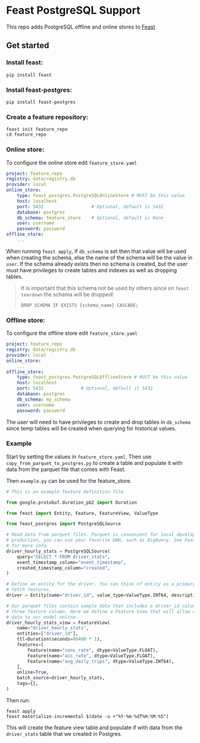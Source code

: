 # Feast PostgreSQL Support

This repo adds PostgreSQL offline and online stores to [Feast](https://github.com/feast-dev/feast)

## Get started
### Install feast:
```shell
pip install feast
```

### Install feast-postgres:
```shell
pip install feast-postgres
```

### Create a feature repository:
```shell
feast init feature_repo
cd feature_repo
```

### Online store:
To configure the online store edit `feature_store.yaml`
```yaml
project: feature_repo
registry: data/registry.db
provider: local
online_store:
    type: feast_postgres.PostgreSQLOnlineStore # MUST be this value
    host: localhost
    port: 5432                  # Optional, default is 5432
    database: postgres
    db_schema: feature_store    # Optional, default is None
    user: username
    password: password
offline_store:
    ...
```

When running `feast apply`, if `db_schema` is set then that value will be used when creating the schema, else the name of the schema will be the value in `user`. If the schema already exists then no schema is created, but the user must have privileges to create tables and indexes as well as dropping tables.

> It is important that this schema not be used by others since on `feast teardown` the schema will be dropped!
>
> `DROP SCHEMA IF EXISTS {schema_name} CASCADE;`

### Offline store:
To configure the offline store edit `feature_store.yaml`
```yaml
project: feature_repo
registry: data/registry.db
provider: local
online_store:
    ...
offline_store:
    type: feast_postgres.PostgreSQLOfflineStore # MUST be this value
    host: localhost
    port: 5432              # Optional, default it 5432
    database: postgres
    db_schema: my_schema
    user: username
    password: password
```

The user will need to have privileges to create and drop tables in `db_schema` since temp tables will be created when querying for historical values.


### Example
Start by setting the values in `feature_store.yaml`. Then use `copy_from_parquet_to_postgres.py` to create a table and populate it with data from the parquet file that comes with Feast.

Then `example.py` can be used for the feature_store.
```python
# This is an example feature definition file

from google.protobuf.duration_pb2 import Duration

from feast import Entity, Feature, FeatureView, ValueType

from feast_postgres import PostgreSQLSource

# Read data from parquet files. Parquet is convenient for local development mode. For
# production, you can use your favorite DWH, such as BigQuery. See Feast documentation
# for more info.
driver_hourly_stats = PostgreSQLSource(
    query="SELECT * FROM driver_stats",
    event_timestamp_column="event_timestamp",
    created_timestamp_column="created",
)

# Define an entity for the driver. You can think of entity as a primary key used to
# fetch features.
driver = Entity(name="driver_id", value_type=ValueType.INT64, description="driver id",)

# Our parquet files contain sample data that includes a driver_id column, timestamps and
# three feature column. Here we define a Feature View that will allow us to serve this
# data to our model online.
driver_hourly_stats_view = FeatureView(
    name="driver_hourly_stats",
    entities=["driver_id"],
    ttl=Duration(seconds=86400 * 1),
    features=[
        Feature(name="conv_rate", dtype=ValueType.FLOAT),
        Feature(name="acc_rate", dtype=ValueType.FLOAT),
        Feature(name="avg_daily_trips", dtype=ValueType.INT64),
    ],
    online=True,
    batch_source=driver_hourly_stats,
    tags={},
)
```

Then run:
```shell
feast apply
feast materialize-incremental $(date -u +"%Y-%m-%dT%H:%M:%S")
```

This will create the feature view table and populate if with data from the `driver_stats` table that we created in Postgres.
